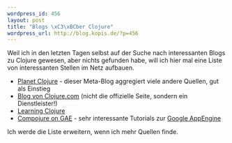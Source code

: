```yaml
--- 
wordpress_id: 456
layout: post
title: "Blogs \xC3\xBCber Clojure"
wordpress_url: http://blog.kopis.de/?p=456
---
```

Weil ich in den letzten Tagen selbst auf der Suche nach interessanten Blogs zu Clojure gewesen, aber nichts gefunden habe, will ich hier mal eine Liste von interessanten Stellen im Netz aufbauen.
<ul>
	<li><a href="http://planet.clojure.in">Planet Clojure</a> - dieser Meta-Blog aggregiert viele andere Quellen, gut als Einstieg</li>
	<li><a href="http://clojure.com/blog/">Blog von Clojure.com</a> (nicht die offizielle Seite, sondern ein Dienstleister!)</li>
	<li><a href="http://www.learningclojure.com/">Learning Clojure</a></li>
	<li><a href="http://compojureongae.posterous.com/">Compojure on GAE</a> - sehr interessante Tutorials zur <a href="http://code.google.com/intl/de/appengine/">Google AppEngine</a></li>
</ul>

Ich werde die Liste erweitern, wenn ich mehr Quellen finde.
